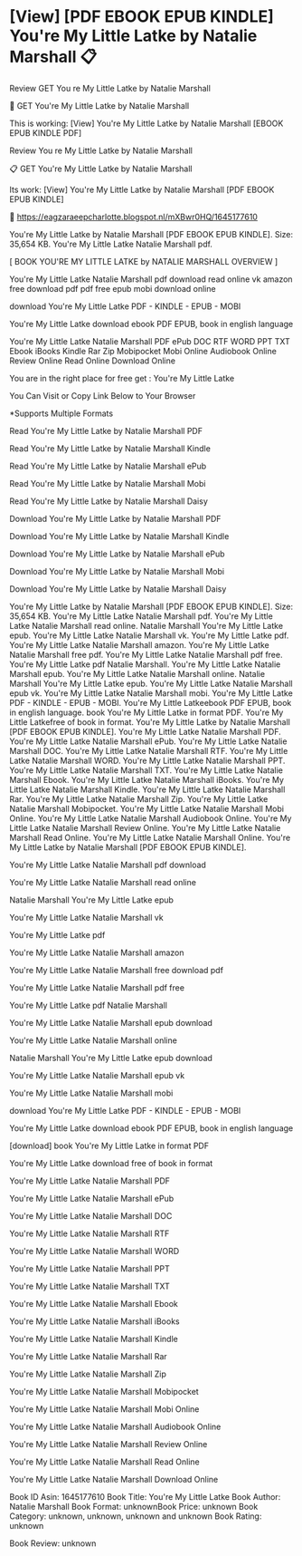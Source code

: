 # [View] [PDF EBOOK EPUB KINDLE] You're My Little Latke by  Natalie Marshall 📋
Review GET You re My Little Latke by Natalie Marshall

💓 GET You're My Little Latke by Natalie Marshall

This is working: [View] You're My Little Latke by Natalie Marshall [EBOOK EPUB KINDLE PDF]


Review You re My Little Latke by Natalie Marshall

📋 GET You're My Little Latke by Natalie Marshall

Its work: [View] You're My Little Latke by Natalie Marshall [PDF EBOOK EPUB KINDLE]



👋 https://eagzaraeepcharlotte.blogspot.nl/mXBwr0HQ/1645177610



You're My Little Latke by Natalie Marshall [PDF EBOOK EPUB KINDLE]. Size: 35,654 KB. You're My Little Latke Natalie Marshall pdf.

[ BOOK YOU'RE MY LITTLE LATKE by NATALIE MARSHALL OVERVIEW ]

You're My Little Latke Natalie Marshall pdf download read online vk amazon free download pdf pdf free epub mobi download online

download You're My Little Latke PDF - KINDLE - EPUB - MOBI

You're My Little Latke download ebook PDF EPUB, book in english language

You're My Little Latke Natalie Marshall PDF ePub DOC RTF WORD PPT TXT Ebook iBooks Kindle Rar Zip Mobipocket Mobi Online Audiobook Online Review Online Read Online Download Online

You are in the right place for free get : You're My Little Latke

You Can Visit or Copy Link Below to Your Browser

*Supports Multiple Formats

Read You're My Little Latke by Natalie Marshall PDF

Read You're My Little Latke by Natalie Marshall Kindle

Read You're My Little Latke by Natalie Marshall ePub

Read You're My Little Latke by Natalie Marshall Mobi

Read You're My Little Latke by Natalie Marshall Daisy

Download You're My Little Latke by Natalie Marshall PDF

Download You're My Little Latke by Natalie Marshall Kindle

Download You're My Little Latke by Natalie Marshall ePub

Download You're My Little Latke by Natalie Marshall Mobi

Download You're My Little Latke by Natalie Marshall Daisy

You're My Little Latke by Natalie Marshall [PDF EBOOK EPUB KINDLE]. Size: 35,654 KB. You're My Little Latke Natalie Marshall pdf. You're My Little Latke Natalie Marshall read online. Natalie Marshall You're My Little Latke epub. You're My Little Latke Natalie Marshall vk. You're My Little Latke pdf. You're My Little Latke Natalie Marshall amazon. You're My Little Latke Natalie Marshall free pdf. You're My Little Latke Natalie Marshall pdf free. You're My Little Latke pdf Natalie Marshall. You're My Little Latke Natalie Marshall epub. You're My Little Latke Natalie Marshall online. Natalie Marshall You're My Little Latke epub. You're My Little Latke Natalie Marshall epub vk. You're My Little Latke Natalie Marshall mobi. You're My Little Latke PDF - KINDLE - EPUB - MOBI. You're My Little Latkeebook PDF EPUB, book in english language. book You're My Little Latke in format PDF. You're My Little Latkefree of book in format. You're My Little Latke by Natalie Marshall [PDF EBOOK EPUB KINDLE]. You're My Little Latke Natalie Marshall PDF. You're My Little Latke Natalie Marshall ePub. You're My Little Latke Natalie Marshall DOC. You're My Little Latke Natalie Marshall RTF. You're My Little Latke Natalie Marshall WORD. You're My Little Latke Natalie Marshall PPT. You're My Little Latke Natalie Marshall TXT. You're My Little Latke Natalie Marshall Ebook. You're My Little Latke Natalie Marshall iBooks. You're My Little Latke Natalie Marshall Kindle. You're My Little Latke Natalie Marshall Rar. You're My Little Latke Natalie Marshall Zip. You're My Little Latke Natalie Marshall Mobipocket. You're My Little Latke Natalie Marshall Mobi Online. You're My Little Latke Natalie Marshall Audiobook Online. You're My Little Latke Natalie Marshall Review Online. You're My Little Latke Natalie Marshall Read Online. You're My Little Latke Natalie Marshall Online. You're My Little Latke by Natalie Marshall [PDF EBOOK EPUB KINDLE].

You're My Little Latke Natalie Marshall pdf download

You're My Little Latke Natalie Marshall read online

Natalie Marshall You're My Little Latke epub

You're My Little Latke Natalie Marshall vk

You're My Little Latke pdf

You're My Little Latke Natalie Marshall amazon

You're My Little Latke Natalie Marshall free download pdf

You're My Little Latke Natalie Marshall pdf free

You're My Little Latke pdf Natalie Marshall

You're My Little Latke Natalie Marshall epub download

You're My Little Latke Natalie Marshall online

Natalie Marshall You're My Little Latke epub download

You're My Little Latke Natalie Marshall epub vk

You're My Little Latke Natalie Marshall mobi

download You're My Little Latke PDF - KINDLE - EPUB - MOBI

You're My Little Latke download ebook PDF EPUB, book in english language

[download] book You're My Little Latke in format PDF

You're My Little Latke download free of book in format

You're My Little Latke Natalie Marshall PDF

You're My Little Latke Natalie Marshall ePub

You're My Little Latke Natalie Marshall DOC

You're My Little Latke Natalie Marshall RTF

You're My Little Latke Natalie Marshall WORD

You're My Little Latke Natalie Marshall PPT

You're My Little Latke Natalie Marshall TXT

You're My Little Latke Natalie Marshall Ebook

You're My Little Latke Natalie Marshall iBooks

You're My Little Latke Natalie Marshall Kindle

You're My Little Latke Natalie Marshall Rar

You're My Little Latke Natalie Marshall Zip

You're My Little Latke Natalie Marshall Mobipocket

You're My Little Latke Natalie Marshall Mobi Online

You're My Little Latke Natalie Marshall Audiobook Online

You're My Little Latke Natalie Marshall Review Online

You're My Little Latke Natalie Marshall Read Online

You're My Little Latke Natalie Marshall Download Online

Book ID Asin: 1645177610
Book Title: You're My Little Latke
Book Author: Natalie Marshall
Book Format: unknownBook Price: unknown
Book Category: unknown, unknown, unknown and unknown
Book Rating: unknown

Book Review: unknown
